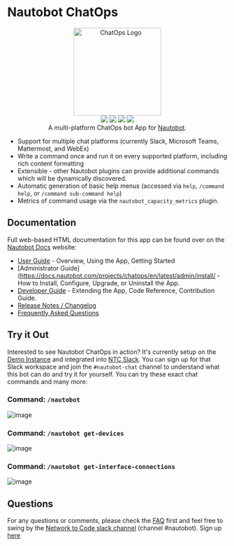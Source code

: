 # Nautobot ChatOps

<p align="center">
  <img src="https://raw.githubusercontent.com/nautobot/nautobot-plugin-chatops/develop/docs/assets/icon-ChatOps.png" alt="ChatOps Logo" class="logo" height="200px">
  <br>
  <a href="https://github.com/nautobot/nautobot-plugin-chatops/actions"><img src="https://github.com/nautobot/nautobot-plugin-chatops/actions/workflows/ci.yml/badge.svg?branch=main"></a>
  <a href="https://docs.nautobot.com/projects/chatops/en/latest"><img src="https://readthedocs.org/projects/nautobot-plugin-chatops/badge/"></a>
  <a href="https://pypi.org/project/nautobot-chatops/"><img src="https://img.shields.io/pypi/v/nautobot-chatops"></a>
  <a href="https://pypi.org/project/nautobot-chatops/"><img src="https://img.shields.io/pypi/dm/nautobot-chatops"></a>
  <br>
  A multi-platform ChatOps bot App for <a href="https://github.com/nautobot/nautobot">Nautobot</a>.
</p>

- Support for multiple chat platforms (currently Slack, Microsoft Teams, Mattermost, and WebEx)
- Write a command once and run it on every supported platform, including rich content formatting
- Extensible - other Nautobot plugins can provide additional commands which will be dynamically discovered.
- Automatic generation of basic help menus (accessed via `help`, `/command help`, or `/command sub-command help`)
- Metrics of command usage via the `nautobot_capacity_metrics` plugin.

## Documentation

Full web-based HTML documentation for this app can be found over on the [Nautobot Docs](https://docs.nautobot.com/projects/chatops/en/latest/) website:

- [User Guide](https://docs.nautobot.com/projects/chatops/en/latest/user/app_overview/) - Overview, Using the App, Getting Started
- [Administrator Guide](https://docs.nautobot.com/projects/chatops/en/latest/admin/install/ - How to Install, Configure, Upgrade, or Uninstall the App.
- [Developer Guide](https://docs.nautobot.com/projects/chatops/en/latest/dev/dev_contributing/) - Extending the App, Code Reference, Contribution Guide.
- [Release Notes / Changelog](https://docs.nautobot.com/projects/chatops/en/latest/admin/release_notes/)
- [Frequently Asked Questions](https://docs.nautobot.com/projects/chatops/en/latest/user/app_faq/)

## Try it Out

Interested to see Nautobot ChatOps in action?  It's currently setup on the [Demo Instance](https://demo.nautobot.com/) and integrated into [NTC Slack](https://slack.networktocode.com).  You can sign up for that Slack workspace and join the `#nautobot-chat` channel to understand what this bot can do and try it for yourself.  You can try these exact chat commands and many more:

### Command: `/nautobot`

![image](https://user-images.githubusercontent.com/6332586/118281576-5db4e980-b49b-11eb-8574-1332ed4b9757.png)

### Command: `/nautobot get-devices`

![image](https://user-images.githubusercontent.com/6332586/118281772-95239600-b49b-11eb-9c79-e2040dc4a982.png)

### Command: `/nautobot get-interface-connections`

![image](https://user-images.githubusercontent.com/6332586/118281976-ca2fe880-b49b-11eb-87ad-2a41eaa168ed.png)

## Questions

For any questions or comments, please check the [FAQ](https://docs.nautobot.com/projects/chatops/en/latest/user/app_faq/) first and feel free to swing by the [Network to Code slack channel](https://networktocode.slack.com/) (channel #nautobot).
Sign up [here](https://slack.networktocode.com/)
